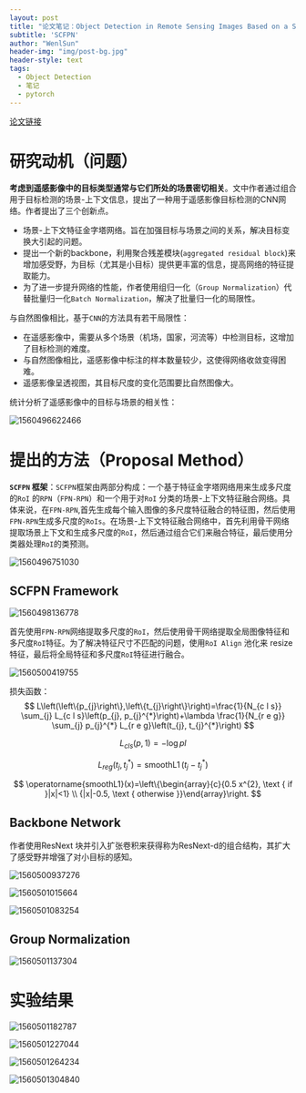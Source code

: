 ```yaml
---
layout: post
title: "论文笔记：Object Detection in Remote Sensing Images Based on a Scene-Contextual Feature Pyramid Network"
subtitle: 'SCFPN'
author: "WenlSun"
header-img: "img/post-bg.jpg"
header-style: text
tags:
  - Object Detection
  - 笔记
  - pytorch
---
```


[论文链接](https://www.mdpi.com/2072-4292/11/3/339)

# 研究动机（问题）

**考虑到遥感影像中的目标类型通常与它们所处的场景密切相关**。文中作者通过组合用于目标检测的场景-上下文信息，提出了一种用于遥感影像目标检测的CNN网络。作者提出了三个创新点。

+ 场景-上下文特征金字塔网络。旨在加强目标与场景之间的关系，解决目标变换大引起的问题。
+ 提出一个新的backbone，利用聚合残差模块(`aggregated residual block`)来增加感受野，为目标（尤其是小目标）提供更丰富的信息，提高网络的特征提取能力。
+ 为了进一步提升网络的性能，作者使用组归一化（`Group Normalization`）代替批量归一化`Batch Normalization`，解决了批量归一化的局限性。

与自然图像相比，基于`CNN`的方法具有若干局限性：

+ 在遥感影像中，需要从多个场景（机场，国家，河流等）中检测目标，这增加了目标检测的难度。
+ 与自然图像相比，遥感影像中标注的样本数量较少，这使得网络收敛变得困难。
+ 遥感影像呈透视图，其目标尺度的变化范围要比自然图像大。

统计分析了遥感影像中的目标与场景的相关性：

![1560496622466](/img/SCFPN/fig1.png)

# 提出的方法（Proposal Method）

**`SCFPN` 框架**：`SCFPN`框架由两部分构成：一个基于特征金字塔网络用来生成多尺度的`RoI` 的`RPN`（`FPN-RPN`）和一个用于对`RoI` 分类的场景-上下文特征融合网络。具体来说，在`FPN-RPN`,首先生成每个输入图像的多尺度特征融合的特征图，然后使用`FPN-RPN`生成多尺度的`RoIs`。在场景-上下文特征融合网络中，首先利用骨干网络提取场景上下文和生成多尺度的`RoI`，然后通过组合它们来融合特征，最后使用分类器处理`RoI`的类预测。

![1560496751030](/img/SCFPN/fig2.png)



## SCFPN Framework

![1560498136778](/img/SCFPN/fig3.png)

首先使用`FPN-RPN`网络提取多尺度的`RoI`，然后使用骨干网络提取全局图像特征和多尺度`RoI`特征。为了解决特征尺寸不匹配的问题，使用`RoI Align` 池化来 resize 特征，最后将全局特征和多尺度`RoI`特征进行融合。

![1560500419755](/img/SCFPN/fig4.png)

损失函数：
$$
L\left(\left\{p_{j}\right\},\left\{t_{j}\right\}\right)=\frac{1}{N_{c l s}} \sum_{j} L_{c l s}\left(p_{j}, p_{j}^{*}\right)+\lambda \frac{1}{N_{r e g}} \sum_{j} p_{j}^{*} L_{r e g}\left(t_{j}, t_{j}^{*}\right)
$$

$$
L_{cls}(p, 1)=-\log {pl}
$$

$$
L_{r e g}\left(t_{j}, t_{j}^{*}\right)=\operatorname{smoothL1}\left(t_{j}-t_{j}^{*}\right)
$$

$$
\operatorname{smoothL1}(x)=\left\{\begin{array}{c}{0.5 x^{2}, \text { if }|x|<1} \\ {|x|-0.5, \text { otherwise }}\end{array}\right.
$$



## Backbone Network

作者使用ResNext 块并引入扩张卷积来获得称为ResNext-d的组合结构，其扩大了感受野并增强了对小目标的感知。

![1560500937276](/img/SCFPN/fig5.png)

![1560501015664](/img/SCFPN/fig6.png)

![1560501083254](/img/SCFPN/fig7.png)



## Group Normalization

![1560501137304](/img/SCFPN/fig8.png)



# 实验结果

![1560501182787](/img/SCFPN/fig9.png)

![1560501227044](/img/SCFPN/fig10.png)

![1560501264234](/img/SCFPN/fig11.png)

![1560501304840](/img/SCFPN/fig12.png)

